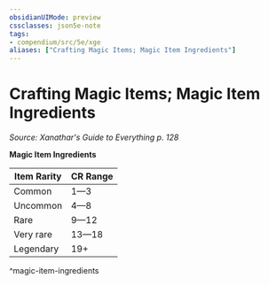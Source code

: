 ```yaml
---
obsidianUIMode: preview
cssclasses: json5e-note
tags:
- compendium/src/5e/xge
aliases: ["Crafting Magic Items; Magic Item Ingredients"]
---
```

# Crafting Magic Items; Magic Item Ingredients
*Source: Xanathar's Guide to Everything p. 128* 

**Magic Item Ingredients**

| Item Rarity | CR Range |
|-------------|----------|
| Common | 1—3 |
| Uncommon | 4—8 |
| Rare | 9—12 |
| Very rare | 13—18 |
| Legendary | 19+ |
^magic-item-ingredients